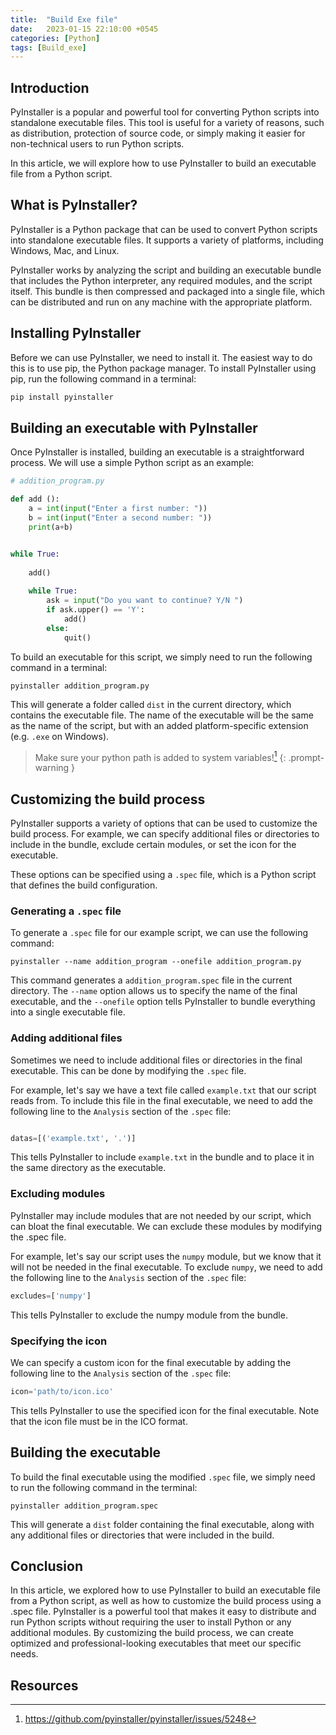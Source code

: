 ```yaml
---
title:  "Build Exe file"
date:   2023-01-15 22:10:00 +0545
categories: [Python]
tags: [Build_exe]
---
```


## Introduction

PyInstaller is a popular and powerful tool for converting Python scripts into standalone executable files. This tool is useful for a variety of reasons, such as distribution, protection of source code, or simply making it easier for non-technical users to run Python scripts.

In this article, we will explore how to use PyInstaller to build an executable file from a Python script.

## What is PyInstaller?

PyInstaller is a Python package that can be used to convert Python scripts into standalone executable files. It supports a variety of platforms, including Windows, Mac, and Linux.

PyInstaller works by analyzing the script and building an executable bundle that includes the Python interpreter, any required modules, and the script itself. This bundle is then compressed and packaged into a single file, which can be distributed and run on any machine with the appropriate platform.

## Installing PyInstaller

Before we can use PyInstaller, we need to install it. The easiest way to do this is to use pip, the Python package manager. To install PyInstaller using pip, run the following command in a terminal:

```python
pip install pyinstaller
```

## Building an executable with PyInstaller

Once PyInstaller is installed, building an executable is a straightforward process. We will use a simple Python script as an example:

```python
# addition_program.py

def add ():
    a = int(input("Enter a first number: "))
    b = int(input("Enter a second number: "))
    print(a+b)


while True:
    
    add()
    
    while True:
        ask = input("Do you want to continue? Y/N ")
        if ask.upper() == 'Y':
            add()
        else:
            quit()
```

To build an executable for this script, we simply need to run the following command in a terminal:

```terminal
pyinstaller addition_program.py
```

This will generate a folder called `dist` in the current directory, which contains the executable file. The name of the executable will be the same as the name of the script, but with an added platform-specific extension (e.g. `.exe` on Windows).

> Make sure your python path is added to system variables![^footnote]
{: .prompt-warning }

## Customizing the build process

PyInstaller supports a variety of options that can be used to customize the build process. For example, we can specify additional files or directories to include in the bundle, exclude certain modules, or set the icon for the executable.

These options can be specified using a `.spec` file, which is a Python script that defines the build configuration.

### Generating a `.spec` file

To generate a `.spec` file for our example script, we can use the following command:

```terminal
pyinstaller --name addition_program --onefile addition_program.py
```

This command generates a `addition_program.spec` file in the current directory. The `--name` option allows us to specify the name of the final executable, and the `--onefile` option tells PyInstaller to bundle everything into a single executable file.

### Adding additional files

Sometimes we need to include additional files or directories in the final executable. This can be done by modifying the `.spec` file.

For example, let's say we have a text file called `example.txt` that our script reads from. To include this file in the final executable, we need to add the following line to the `Analysis` section of the `.spec` file:

```python

datas=[('example.txt', '.')]
```

This tells PyInstaller to include `example.txt` in the bundle and to place it in the same directory as the executable.

### Excluding modules

PyInstaller may include modules that are not needed by our script, which can bloat the final executable. We can exclude these modules by modifying the .spec file.

For example, let's say our script uses the `numpy` module, but we know that it will not be needed in the final executable. To exclude `numpy`, we need to add the following line to the `Analysis` section of the `.spec` file:

```python
excludes=['numpy']
```

This tells PyInstaller to exclude the numpy module from the bundle.

### Specifying the icon

We can specify a custom icon for the final executable by adding the following line to the `Analysis` section of the `.spec` file:

```python
icon='path/to/icon.ico'
```

This tells PyInstaller to use the specified icon for the final executable. Note that the icon file must be in the ICO format.

## Building the executable

To build the final executable using the modified `.spec` file, we simply need to run the following command in the terminal:

```terminal
pyinstaller addition_program.spec
```

This will generate a `dist` folder containing the final executable, along with any additional files or directories that were included in the build.

## Conclusion

In this article, we explored how to use PyInstaller to build an executable file from a Python script, as well as how to customize the build process using a .spec file. PyInstaller is a powerful tool that makes it easy to distribute and run Python scripts without requiring the user to install Python or any additional modules. By customizing the build process, we can create optimized and professional-looking executables that meet our specific needs.

## Resources

[^footnote]: https://github.com/pyinstaller/pyinstaller/issues/5248
